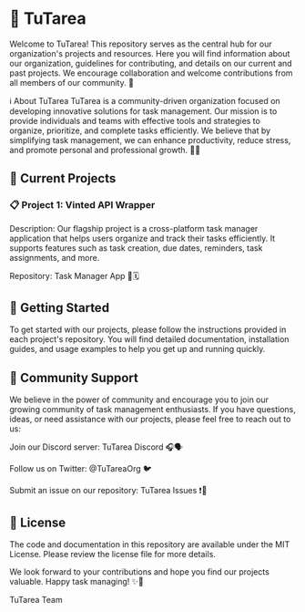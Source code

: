 # 👋 TuTarea

Welcome to TuTarea! This repository serves as the central hub for our organization's projects and resources. Here you will find information about our organization, guidelines for contributing, and details on our current and past projects. We encourage collaboration and welcome contributions from all members of our community. 🌟

ℹ️ About TuTarea
TuTarea is a community-driven organization focused on developing innovative solutions for task management. Our mission is to provide individuals and teams with effective tools and strategies to organize, prioritize, and complete tasks efficiently. We believe that by simplifying task management, we can enhance productivity, reduce stress, and promote personal and professional growth. 🚀💡

## 📌 Current Projects

### 📋 Project 1: Vinted API Wrapper

Description: Our flagship project is a cross-platform task manager application that helps users organize and track their tasks efficiently. It supports features such as task creation, due dates, reminders, task assignments, and more.

Repository: Task Manager App 📱🗓️

## 🚀 Getting Started

To get started with our projects, please follow the instructions provided in each project's repository. You will find detailed documentation, installation guides, and usage examples to help you get up and running quickly.

## 💬 Community Support

We believe in the power of community and encourage you to join our growing community of task management enthusiasts. If you have questions, ideas, or need assistance with our projects, please feel free to reach out to us:

Join our Discord server: TuTarea Discord 🎧🗣️

Follow us on Twitter: @TuTareaOrg 🐦

Submit an issue on our repository: TuTarea Issues ❗📝

## 📄 License

The code and documentation in this repository are available under the MIT License. Please review the license file for more details.

We look forward to your contributions and hope you find our projects valuable. Happy task managing! ✨📝

TuTarea Team

